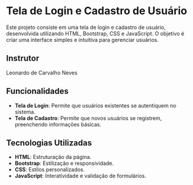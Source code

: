 # Tela de Login e Cadastro de Usuário

Este projeto consiste em uma tela de login e cadastro de usuário, desenvolvida utilizando HTML, Bootstrap, CSS e JavaScript. O objetivo é criar uma interface simples e intuitiva para gerenciar usuários.

## Instrutor
Leonardo de Carvalho Neves

## Funcionalidades

- **Tela de Login**: Permite que usuários existentes se autentiquem no sistema.
- **Tela de Cadastro**: Permite que novos usuários se registrem, preenchendo informações básicas.

## Tecnologias Utilizadas

- **HTML**: Estruturação da página.
- **Bootstrap**: Estilização e responsividade.
- **CSS**: Estilos personalizados.
- **JavaScript**: Interatividade e validação de formulários.
